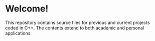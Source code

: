 # Welcome!
This repository contains source files for previous and current projects coded in C++.
The contents extend to both academic and personal applications.
